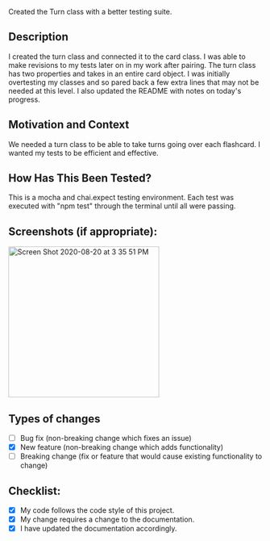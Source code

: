 Created the Turn class with a better testing suite.

## Description
I created the turn class and connected it to the card class. I was able to make revisions to my tests later on in my work after pairing. The turn class has two properties and takes in an entire card object. I was initially overtesting my classes and so pared back a few extra lines that may not be needed at this level. I also updated the README with notes on today's progress.

## Motivation and Context
We needed a turn class to be able to take turns going over each flashcard. I wanted my tests to be efficient and effective.

## How Has This Been Tested?
This is a mocha and chai.expect testing environment. Each test was executed with "npm test" through the terminal until all were passing.

## Screenshots (if appropriate):
<img width="299" alt="Screen Shot 2020-08-20 at 3 35 51 PM" src="https://user-images.githubusercontent.com/21049650/90828230-e9c62600-e2fa-11ea-9957-e0cb64cd4702.png">

## Types of changes
<!--- What types of changes does your code introduce? Put an `x` in all the boxes that apply: -->
- [ ] Bug fix (non-breaking change which fixes an issue)
- [X] New feature (non-breaking change which adds functionality)
- [ ] Breaking change (fix or feature that would cause existing functionality to change)

## Checklist:
<!--- Go over all the following points, and put an `x` in all the boxes that apply. -->
<!--- If you're unsure about any of these, don't hesitate to ask. We're here to help! -->
- [X] My code follows the code style of this project.
- [X] My change requires a change to the documentation.
- [X] I have updated the documentation accordingly.
